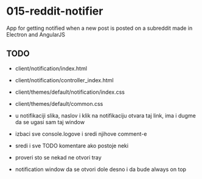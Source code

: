 # 015-reddit-notifier
App for getting notified when a new post is posted on a subreddit made in Electron and AngularJS

## TODO

- client/notification/index.html
- client/notification/controller_index.html

- client/themes/default/notification/index.css

- client/themes/default/common.css

- u notifikaciji slika, naslov i klik na notifikaciju otvara taj link, ima i dugme da se ugasi sam taj window

- izbaci sve console.logove i sredi njihove comment-e
- sredi i sve TODO komentare ako postoje neki

- proveri sto se nekad ne otvori tray

- notification window da se otvori dole desno i da bude always on top